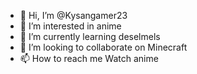 - 👋 Hi, I’m @Kysangamer23
- 👀 I’m interested in anime
- 🌱 I’m currently learning deselmels
- 💞️ I’m looking to collaborate on Minecraft
- 📫 How to reach me Watch anime


<!---
Kysangamer23/Kysangamer23 is a ✨ special ✨ repository because its `README.md` (this file) appears on your GitHub profile.
You can click the Preview link to take a look at your changes.
--->
